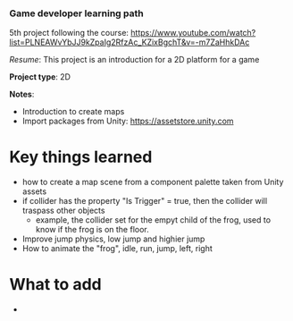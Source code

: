 ### Game developer learning path


5th project following the course: https://www.youtube.com/watch?list=PLNEAWvYbJJ9kZpaIg2RfzAc_KZixBgchT&v=-m7ZaHhkDAc

_Resume_: This project is an introduction for a 2D platform for a game

__Project type__: 2D 

__Notes__:
 - Introduction to create maps
 - Import packages from Unity: https://assetstore.unity.com 

# Key things learned
 - how to create a map scene from a component palette taken from Unity assets
 - if collider has the property "Is Trigger" = true, then the collider will traspass other objects
   - example, the collider set for the empyt child of the frog, used to know if the frog is on the floor. 
 - Improve jump physics, low jump and highier jump
 - How to animate the "frog", idle, run, jump, left, right

# What to add
 - 
